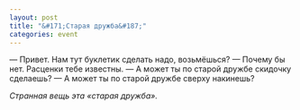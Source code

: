 ```yaml
---
layout: post
title: "&#171;Старая дружба&#187;"
categories: event
---
```

— Привет. Нам тут буклетик сделать надо, возьмёшься?
— Почему бы нет. Расценки тебе известны.
— А может ты по старой дружбе скидочку сделаешь?
— А может ты по старой дружбе сверху накинешь?

*Странная вещь эта «старая дружба».*

